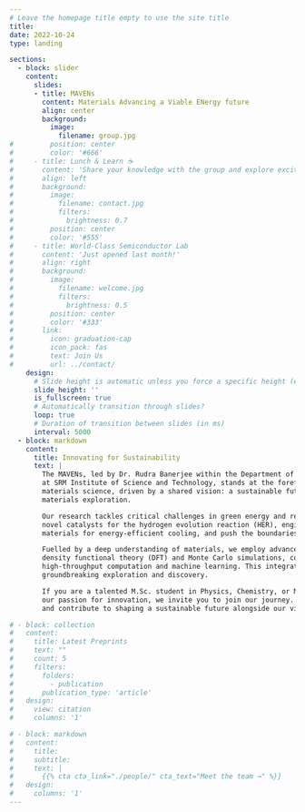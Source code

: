 ```yaml
---
# Leave the homepage title empty to use the site title
title:
date: 2022-10-24
type: landing

sections:
  - block: slider
    content:
      slides:
      - title: MAVENs
        content: Materials Advancing a Viable ENergy future
        align: center
        background:
          image:
            filename: group.jpg
#         position: center
#         color: '#666'
#     - title: Lunch & Learn ☕️
#       content: 'Share your knowledge with the group and explore exciting new topics together!'
#       align: left
#       background:
#         image:
#           filename: contact.jpg
#           filters:
#             brightness: 0.7
#         position: center
#         color: '#555'
#     - title: World-Class Semiconductor Lab
#       content: 'Just opened last month!'
#       align: right
#       background:
#         image:
#           filename: welcome.jpg
#           filters:
#             brightness: 0.5
#         position: center
#         color: '#333'
#       link:
#         icon: graduation-cap
#         icon_pack: fas
#         text: Join Us
#         url: ../contact/
    design:
      # Slide height is automatic unless you force a specific height (e.g. '400px')
      slide_height: ''
      is_fullscreen: true
      # Automatically transition through slides?
      loop: true
      # Duration of transition between slides (in ms)
      interval: 5000
  - block: markdown
    content:
      title: Innovating for Sustainability
      text: |
        The MAVENs, led by Dr. Rudra Banerjee within the Department of Physics and Nanotechnology
        at SRM Institute of Science and Technology, stands at the forefront of computational
        materials science, driven by a shared vision: a sustainable future through cutting-edge
        materials exploration.

        Our research tackles critical challenges in green energy and related domains. We design
        novel catalysts for the hydrogen evolution reaction (HER), engineer magnetocaloric
        materials for energy-efficient cooling, and push the boundaries of qubits materials.

        Fuelled by a deep understanding of materials, we employ advanced research methods like
        density functional theory (DFT) and Monte Carlo simulations, coupled with cutting-edge
        high-throughput computation and machine learning. This integrated approach fosters
        groundbreaking exploration and discovery.

        If you are a talented M.Sc. student in Physics, Chemistry, or Materials Science, and share
        our passion for innovation, we invite you to join our journey. Explore our open positions
        and contribute to shaping a sustainable future alongside our vibrant research community.

# - block: collection
#   content:
#     title: Latest Preprints
#     text: ""
#     count: 5
#     filters:
#       folders:
#         - publication
#       publication_type: 'article'
#   design:
#     view: citation
#     columns: '1'

# - block: markdown
#   content:
#     title:
#     subtitle:
#     text: |
#       {{% cta cta_link="./people/" cta_text="Meet the team →" %}}
#   design:
#     columns: '1'
---
```


